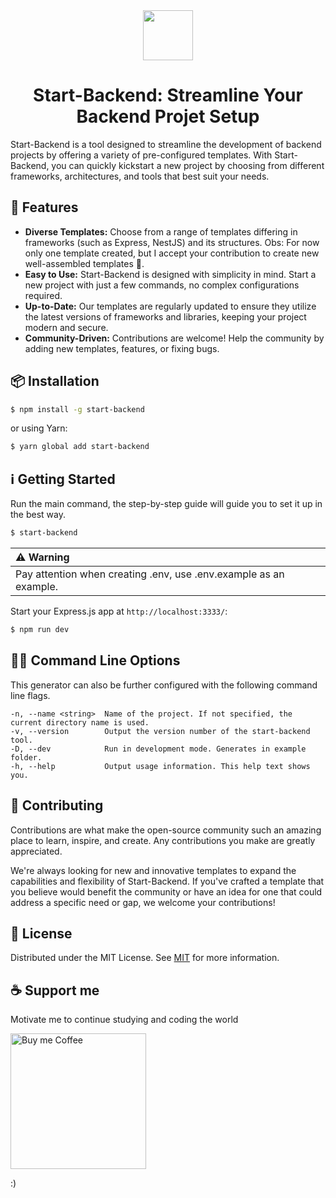 <div align="center">
  <img style="height: 80px" src="https://github.com/eumaninho54/Start-Backend/assets/87163356/687c5925-dce9-4198-a983-43056c901da3">

  # Start-Backend: Streamline Your Backend Projet Setup
</div>

Start-Backend is a tool designed to streamline the development of backend projects by offering a variety of pre-configured templates. With Start-Backend, you can quickly kickstart a new project by choosing from different frameworks, architectures, and tools that best suit your needs.

## 🚀 Features
- **Diverse Templates:** Choose from a range of templates differing in frameworks (such as Express, NestJS) and its structures. Obs: For now only one template created, but I accept your contribution to create new well-assembled templates 🤗.
- **Easy to Use:** Start-Backend is designed with simplicity in mind. Start a new project with just a few commands, no complex configurations required.
- **Up-to-Date:** Our templates are regularly updated to ensure they utilize the latest versions of frameworks and libraries, keeping your project modern and secure.
- **Community-Driven:** Contributions are welcome! Help the community by adding new templates, features, or fixing bugs.

## 📦 Installation

```sh
$ npm install -g start-backend
```

or using Yarn:
```sh
$ yarn global add start-backend
```

## ℹ️ Getting Started

Run the main command, the step-by-step guide will guide you to set it up in the best way.

```bash
$ start-backend
```

| :warning: Warning |
|:---------------------------|
| Pay attention when creating .env, use .env.example as an example. |

Start your Express.js app at `http://localhost:3333/`:

```bash
$ npm run dev
```

## 👨‍💻 Command Line Options
This generator can also be further configured with the following command line flags.

    -n, --name <string>  Name of the project. If not specified, the current directory name is used.
    -v, --version        Output the version number of the start-backend tool.
    -D, --dev            Run in development mode. Generates in example folder.
    -h, --help           Output usage information. This help text shows you.

## 🤝 Contributing
Contributions are what make the open-source community such an amazing place to learn, inspire, and create. Any contributions you make are greatly appreciated.

We're always looking for new and innovative templates to expand the capabilities and flexibility of Start-Backend. If you've crafted a template that you believe would benefit the community or have an idea for one that could address a specific need or gap, we welcome your contributions!

## 📜 License
Distributed under the MIT License. See [MIT](LICENSE) for more information.

## ☕ Support me
Motivate me to continue studying and coding the world

<a href="https://www.buymeacoffee.com/eumaninho54" target="_blank" rel=”noopener”>   
  <img src="https://github.com/eumaninho54/Start-Backend/assets/87163356/26a34b61-8032-420e-a2ca-95158c89b300" alt="Buy me Coffee" max-height="60px" width="217px">
</a>

:)

